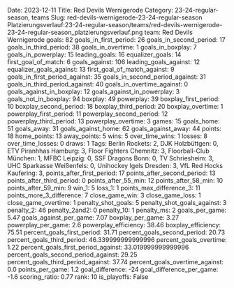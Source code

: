 Date: 2023-12-11
Title: Red Devils Wernigerode
Category: 23-24-regular-season, teams
Slug: red-devils-wernigerode-23-24-regular-season
Platzierungsverlauf:23-24-regular-season/teams/red-devils-wernigerode-23-24-regular-season_platzierungsverlauf.png
team: Red Devils Wernigerode
goals: 82
goals_in_first_period: 26
goals_in_second_period: 17
goals_in_third_period: 38
goals_in_overtime: 1
goals_in_boxplay: 7
goals_in_powerplay: 15
leading_goals: 16
equalizer_goals: 14
first_goal_of_match: 6
goals_against: 106
leading_goals_against: 12
equalizer_goals_against: 13
first_goal_of_match_against: 9
goals_in_first_period_against: 35
goals_in_second_period_against: 31
goals_in_third_period_against: 40
goals_in_overtime_against: 0
goals_against_in_boxplay: 12
goals_against_in_powerplay: 3
goals_not_in_boxplay: 94
boxplay: 49
powerplay: 39
boxplay_first_period: 10
boxplay_second_period: 18
boxplay_third_period: 20
boxplay_overtime: 1
powerplay_first_period: 11
powerplay_second_period: 12
powerplay_third_period: 13
powerplay_overtime: 3
games: 15
goals_home: 51
goals_away: 31
goals_against_home: 62
goals_against_away: 44
points: 18
home_points: 13
away_points: 5
wins: 5
over_time_wins: 1
losses: 8
over_time_losses: 0
draws: 1
Tags:  Berlin Rockets: 2,  DJK Holzbüttgen: 0,  ETV Piranhhas Hamburg: 3,  Floor Fighters Chemnitz: 3,  Floorball-Club München: 1,  MFBC Leipzig: 0,  SSF Dragons Bonn: 0,  TV Schriesheim: 3,  UHC Sparkasse Weißenfels: 0,  Unihockey Igels Dresden: 3,  VfL Red Hocks Kaufering: 3,
points_after_first_period: 17
points_after_second_period: 13
points_after_third_period: 0
points_after_55_min: 12
points_after_58_min: 10
points_after_59_min: 9
win_1: 5
loss_1: 1
points_max_difference_3: 11
points_more_3_difference: 7
close_game_win: 3
close_game_loss: 1
close_game_overtime: 1
penalty_shot_goals: 5
penalty_shot_goals_against: 3
penalty_2: 46
penalty_2and2: 0
penalty_10: 1
penalty_ms: 2
goals_per_game: 5.47
goals_against_per_game: 7.07
boxplay_per_game: 3.27
powerplay_per_game: 2.6
powerplay_efficiency: 38.46
boxplay_efficiency: 75.51
percent_goals_first_period: 31.71
percent_goals_second_period: 20.73
percent_goals_third_period: 46.339999999999996
percent_goals_overtime: 1.22
percent_goals_first_period_against: 33.019999999999996
percent_goals_second_period_against: 29.25
percent_goals_third_period_against: 37.74
percent_goals_overtime_against: 0.0
points_per_game: 1.2
goal_difference: -24
goal_difference_per_game: -1.6
scoring_ratio: 0.77
rank: 10
is_playoffs: False
